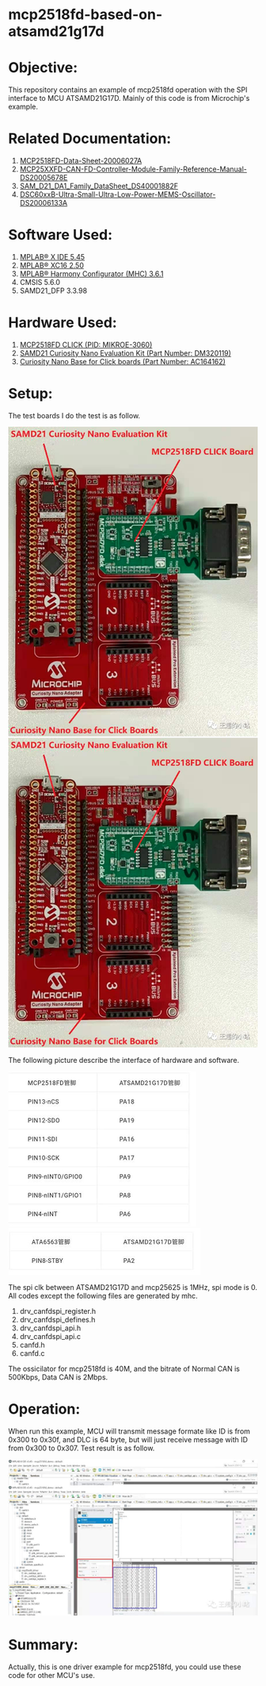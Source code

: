 # mcp2518fd-based-on-atsamd21g17d
Objective:
==========
This repository contains an example of mcp2518fd operation with the SPI interface to MCU ATSAMD21G17D. Mainly of this code is from Microchip's example.

Related Documentation:
=====================
1) [MCP2518FD-Data-Sheet-20006027A](https://ww1.microchip.com/downloads/en/DeviceDoc/MCP2518FD-Data-Sheet-20006027A.pdf)
2) [MCP25XXFD-CAN-FD-Controller-Module-Family-Reference-Manual-DS20005678E](https://ww1.microchip.com/downloads/en/DeviceDoc/MCP25XXFD-CAN-FD-Controller-Module-Family-Reference-Manual-DS20005678E.pdf)
3) [SAM_D21_DA1_Family_DataSheet_DS40001882F](https://ww1.microchip.com/downloads/en/DeviceDoc/SAM_D21_DA1_Family_DataSheet_DS40001882F.pdf)
4) [DSC60xxB-Ultra-Small-Ultra-Low-Power-MEMS-Oscillator-DS20006133A](https://ww1.microchip.com/downloads/en/DeviceDoc/DSC60xxB-Ultra-Small-Ultra-Low-Power-MEMS-Oscillator-DS20006133A.pdf)

Software Used:
==============
1) [MPLAB® X IDE 5.45](microchip.com/mplab/mplab-x-ide)
2) [MPLAB® XC16 2.50](microchip.com/mplab/compilers)
3) [MPLAB® Harmony Configurator (MHC) 3.6.1](https://www.microchip.com/mplab/mplab-harmony)
4) CMSIS 5.6.0
5) SAMD21_DFP 3.3.98

Hardware Used:
=============
1) [MCP2518FD CLICK (PID: MIKROE-3060)](https://www.mikroe.com/mcp2518fd-click)
2) [SAMD21 Curiosity Nano Evaluation Kit (Part Number: DM320119)](https://www.microchip.com/DevelopmentTools/ProductDetails/PartNO/DM320119)
3) [Curiosity Nano Base for Click boards (Part Number: AC164162)](https://www.microchip.com/developmenttools/ProductDetails/AC164162)

Setup:
======
The test boards I do the test is as follow.

![image](https://github.com/ChaoA51933/mcp2518fd-based-on-atsamd21g17d/blob/main/images/hardware_platform.jpg) 
![image](.//images/hardware_platform.jpg) 

The following picture describe the interface of hardware and software.

![image](https://github.com/ChaoA51933/mcp2518fd-based-on-atsamd21g17d/blob/main/images/mcu_mcp2518fd.JPG) 
![image](https://github.com/ChaoA51933/mcp2518fd-based-on-atsamd21g17d/blob/main/images/mcu_ata6563.JPG) 

The spi clk between ATSAMD21G17D and mcp25625 is 1MHz, spi mode is 0. All codes except the following files are generated by mhc.
1) drv_canfdspi_register.h
2) drv_canfdspi_defines.h
3) drv_canfdspi_api.h
4) drv_canfdspi_api.c
5) canfd.h
6) canfd.c

The ossicilator for mcp2518fd is 40M, and the bitrate of Normal CAN is 500Kbps, Data CAN is 2Mbps.



Operation:
==========
When run this example, MCU will transmit message formate like ID is from 0x300 to 0x30f, and DLC is 64 byte, but will just receive message with ID from 0x300 to 0x307. Test result is as follow.

![image](https://github.com/ChaoA51933/mcp2518fd-based-on-atsamd21g17d/blob/main/images/test_result.jpg) 

Summary:
========
Actually, this is one driver example for mcp2518fd, you could use these code for other MCU's use.
